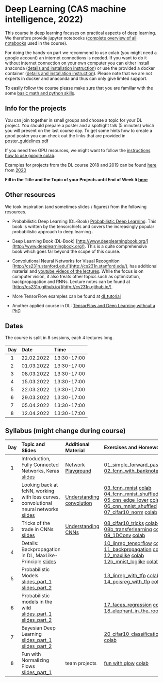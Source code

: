 
# Deep Learning (CAS machine intelligence, 2022) 

This course in deep learning focuses on practical aspects of deep learning. We therefore provide jupyter notebooks ([complete overview of all notebooks](https://github.com/tensorchiefs/dl_course_2022/tree/master/notebooks) used in the course). 

For doing the hands-on part we recommend to use colab (you might need a google account) an internet connections is needed. If you want to do it without internet connection on your own computer you can either install anaconda ([details and installation instruction](anaconda.md)) or use the provided a docker container ([details and installation instruction](docker.md)). Please note that we are not experts in docker and anaconda and thus can only give limted support.

To easily follow the course please make sure that you are familiar with the some [basic math and python skills](prerequistites.md). 

## Info for the projects
You can join together in small groups and choose a topic for your DL project. You should prepare a poster and a spotlight talk (5 minutes) which you will present on the last course day. To get some hints how to create a good poster you can check out the links that are provided in <a href="https://www.dropbox.com/s/u1f6mqk4pc3uhxe/poster-guidelines.pdf?dl=1">poster_guidelines.pdf</a> 

If you need free GPU resources, we might want to follow the [instructions how to use google colab](co.md). 

Examples for projects from the DL course 2018 and 2019 can be found [here](projects.md) from [2020](https://docs.google.com/spreadsheets/d/1NXinRQMifg_QNQs1fyn5HeiZNRnTGnIy1W7-ij-jQhg/edit?usp=sharing)

**Fill in the Title and the Topic of your Projects until End of Week 5 [here](https://docs.google.com/spreadsheets/d/1TZf5hKekzOlBC7J0-EAltGOMTuZyrDhHu3ANve0q6H4/edit?usp=sharing)**

## Other resources 
We took inspiration (and sometimes slides / figures) from the following resources.

* Probabilistic Deep Learning (DL-Book) [Probabilistic Deep Learning](https://www.manning.com/books/probabilistic-deep-learning?a_aid=probabilistic_deep_learning&a_bid=78e55885). This book is written by the tensorchiefs and covers the increasingly popular probabilistic approach to deep learning .

* Deep Learning Book (DL-Book) [http://www.deeplearningbook.org/](http://www.deeplearningbook.org/). This is a quite comprehensive book which goes far beyond the scope of this course. 

* Convolutional Neural Networks for Visual Recognition [http://cs231n.stanford.edu/](http://cs231n.stanford.edu/), has additional material and [youtube videos of the lectures](https://www.youtube.com/playlist?list=PLkt2uSq6rBVctENoVBg1TpCC7OQi31AlC). While the focus is on computer vision, it also treats other topics such as optimization, backpropagation and RNNs. Lecture notes can be found at [http://cs231n.github.io/](http://cs231n.github.io/).

* More TensorFlow examples can be found at [dl_tutorial](https://github.com/oduerr/dl_tutorial/tree/master/tensorflow/) 

* Another applied course in DL: [TensorFlow and Deep Learning without a PhD](https://cloud.google.com/blog/big-data/2017/01/learn-tensorflow-and-deep-learning-without-a-phd)

## Dates 
The course is split in 8 sessions, each 4 lectures long. 

| Day  |      Date    |      Time    |
|:--------:|:--------------|:---------------|
| 1        | 22.02.2022|13:30-17:00
| 2        | 01.03.2022|13:30-17:00
| 3        | 08.03.2022|13:30-17:00
| 4        | 15.03.2022|13:30-17:00
| 5        | 22.03.2022|13:30-17:00
| 6        | 29.03.2022|13:30-17:00
| 7        | 05.04.2022|13:30-17:00
| 8        | 12.04.2022|13:30-17:00

## Syllabus (might change during course) 

| Day  |      Topic and Slides    |      Additional Material    |		     Exercises and Homework       | Solutions to Exercises |
|:----:|:-------------------------|:----------------------------|:------------------------------------|:----------------------:|
| 1        | Introduction, Fully Connected Networks, Keras [slides](https://github.com/tensorchiefs/dl_course_2022/blob/master/slides/01_Introduction.pdf)|[Network Playground](https://playground.tensorflow.org/) |[01_simple_forward_pass](https://github.com/tensorchiefs/dl_course_2022/blob/master/notebooks/01_simple_forward_pass.ipynb) [colab](https://colab.research.google.com/github/tensorchiefs/dl_course_2022/blob/master/notebooks/01_simple_forward_pass.ipynb)<br>[02_fcnn_with_banknote](https://github.com/tensorchiefs/dl_course_2022/blob/master/notebooks/02_fcnn_with_banknote.ipynb) [colab](https://colab.research.google.com/github/tensorchiefs/dl_course_2022/blob/master/notebooks/02_fcnn_with_banknote.ipynb) | [sol](https://github.com/tensorchiefs/dl_course_2022/blob/master/notebooks/01_simple_forward_pass_sol.ipynb)&#160;[sol_colab](https://colab.research.google.com/github/tensorchiefs/dl_course_2022/blob/master/notebooks/01_simple_forward_pass_sol.ipynb)<br>[sol](https://github.com/tensorchiefs/dl_course_2022/blob/master/notebooks/02_fcnn_with_banknote_sol.ipynb)&#160;[sol_colab](https://colab.research.google.com/github/tensorchiefs/dl_course_2022/blob/master/notebooks/02_fcnn_with_banknote_sol.ipynb)
| 2        |Looking back at fcNN, working with loss curves, convolutional neural networks [slides](https://github.com/tensorchiefs/dl_course_2022/blob/master/slides/02_fcNN_CNN.pdf) |[Understanding convolution](https://towardsdatascience.com/intuitively-understanding-convolutions-for-deep-learning-1f6f42faee1)|[03_fcnn_mnist](https://github.com/tensorchiefs/dl_course_2022/blob/master/notebooks/03_fcnn_mnist.ipynb)  [colab](https://colab.research.google.com/github/tensorchiefs/dl_course_2022/blob/master/notebooks/03_fcnn_mnist.ipynb)<br>[04_fcnn_mnist_shuffled](https://github.com/tensorchiefs/dl_course_2022/blob/master/notebooks/04_fcnn_mnist_shuffled.ipynb) [colab](https://colab.research.google.com/github/tensorchiefs/dl_course_2022/blob/master/notebooks/04_fcnn_mnist_shuffled.ipynb) <br> [05_cnn_edge_lover](https://github.com/tensorchiefs/dl_course_2022/blob/master/notebooks/05_cnn_edge_lover.ipynb) [colab](https://colab.research.google.com/github/tensorchiefs/dl_course_2022/blob/master/notebooks/05_cnn_edge_lover.ipynb) <br>[06_cnn_mnist_shuffled](https://github.com/tensorchiefs/dl_course_2022/blob/master/notebooks/06_cnn_mnist_shuffled.ipynb) [colab](https://colab.research.google.com/github/tensorchiefs/dl_course_2022/blob/master/notebooks/06_cnn_mnist_shuffled.ipynb) <br>[07_cifar10_norm](https://github.com/tensorchiefs/dl_course_2022/blob/master/notebooks/07_cifar10_norm.ipynb) [colab](https://colab.research.google.com/github/tensorchiefs/dl_course_2022/blob/master/notebooks/07_cifar10_norm.ipynb)|[sol](https://github.com/tensorchiefs/dl_course_2022/blob/master/notebooks/03_fcnn_mnist_sol.ipynb)&#160;[sol_colab](https://colab.research.google.com/github/tensorchiefs/dl_course_2022/blob/master/notebooks/03_fcnn_mnist_sol.ipynb)<br>[sol](https://github.com/tensorchiefs/dl_course_2022/blob/master/notebooks/04_fcnn_mnist_shuffled_sol.ipynb)&#160;[sol_colab](https://colab.research.google.com/github/tensorchiefs/dl_course_2022/blob/master/notebooks/04_fcnn_mnist_shuffled_sol.ipynb) <br> [sol](https://github.com/tensorchiefs/dl_course_2022/blob/master/notebooks/05_cnn_edge_lover_sol.ipynb)&#160;[sol_colab](https://colab.research.google.com/github/tensorchiefs/dl_course_2022/blob/master/notebooks/05_cnn_edge_lover_sol.ipynb) <br>[sol](https://github.com/tensorchiefs/dl_course_2022/blob/master/notebooks/06_cnn_mnist_shuffled_sol.ipynb)&#160;[sol_colab](https://colab.research.google.com/github/tensorchiefs/dl_course_2022/blob/master/notebooks/06_cnn_mnist_shuffled_sol.ipynb) <br>[sol](https://github.com/tensorchiefs/dl_course_2022/blob/master/notebooks/07_cifar10_norm_sol.ipynb)&#160;[sol_colab](https://colab.research.google.com/github/tensorchiefs/dl_course_2022/blob/master/notebooks/07_cifar10_norm_sol.ipynb)
| 3        |Tricks of the trade in CNNs [slides](https://github.com/tensorchiefs/dl_course_2022/blob/master/slides/03_CNN.pdf) |[Understanding CNNs](http://cs231n.github.io/understanding-cnn)|[08_cifar10_tricks](https://github.com/tensorchiefs/dl_course_2022/blob/master/notebooks/08_cifar10_tricks.ipynb) [colab](https://colab.research.google.com/github/tensorchiefs/dl_course_2022/blob/master/notebooks/08_cifar10_tricks.ipynb) <br>[08b_transferlearning](https://github.com/tensorchiefs/dl_course_2022/blob/master/notebooks/08b_classification_few_labels.ipynb) [colab](https://colab.research.google.com/github/tensorchiefs/dl_course_2022/blob/master/notebooks/08b_classification_few_labels.ipynb) <br> [09_1DConv](https://github.com/tensorchiefs/dl_course_2022/blob/master/notebooks/09_1DConv.ipynb)  [colab](https://colab.research.google.com/github/tensorchiefs/dl_course_2022/blob/master/notebooks/09_1DConv.ipynb)|[sol](https://github.com/tensorchiefs/dl_course_2022/blob/master/notebooks/08_cifar10_tricks_sol.ipynb)&#160;[sol_colab](https://colab.research.google.com/github/tensorchiefs/dl_course_2022/blob/master/notebooks/08_cifar10_tricks_sol.ipynb) <br>[sol](https://github.com/tensorchiefs/dl_course_2022/blob/master/notebooks/08b_classification_few_labels_sol.ipynb)&#160;[sol_colab](https://colab.research.google.com/github/tensorchiefs/dl_course_2022/blob/master/notebooks/08b_classification_few_labels_sol.ipynb) <br> [sol](https://github.com/tensorchiefs/dl_course_2022/blob/master/notebooks/09_1DConv_sol.ipynb)&#160;[sol_colab](https://colab.research.google.com/github/tensorchiefs/dl_course_2022/blob/master/notebooks/09_1DConv_sol.ipynb)
| 4        |Details: Backpropagation in DL, MaxLike-Principle [slides](https://github.com/tensorchiefs/dl_course_2020/blob/master/slides/04_Details.pdf)| |[10_linreg_tensorflow](https://github.com/tensorchiefs/dl_course_2022/blob/master/notebooks/10_linreg_tensorflow.ipynb) [colab](https://colab.research.google.com/github/tensorchiefs/dl_course_2022/blob/master/notebooks/10_linreg_tensorflow.ipynb) <br>[11_backpropagation](https://github.com/tensorchiefs/dl_course_2020/blob/master/notebooks/11_backpropagation.ipynb) [colab](https://colab.research.google.com/github/tensorchiefs/dl_course_2022/blob/master/notebooks/11_backpropagation.ipynb) <br>[12_maxlike](https://github.com/tensorchiefs/dl_book/blob/master/chapter_04/nb_ch04_01.ipynb) [colab](https://colab.research.google.com/github/tensorchiefs/dl_book/blob/master/chapter_04/nb_ch04_01.ipynb)<br>[12b_mnist_loglike](https://github.com/tensorchiefs/dl_course_2022/blob/master/notebooks/12b_mnist_loglike.ipynb) [colab](https://colab.research.google.com/github/tensorchiefs/dl_course_2022/blob/master/notebooks/12b_mnist_loglike.ipynb)|[sol](https://github.com/tensorchiefs/dl_course_2022/blob/master/notebooks/10_linreg_tensorflow_sol.ipynb)&#160;[sol_colab](https://colab.research.google.com/github/tensorchiefs/dl_course_2022/blob/master/notebooks/10_linreg_tensorflow_sol.ipynb) <br>[sol](https://github.com/tensorchiefs/dl_course_2020/blob/master/notebooks/11_backpropagation_sol.ipynb)&#160;[sol_colab](https://colab.research.google.com/github/tensorchiefs/dl_course_2022/blob/master/notebooks/11_backpropagation_sol.ipynb) <br> - <br> -
|5     |Probabilistic Models [slides_part_1](https://github.com/tensorchiefs/dl_course_2022/blob/master/slides/05_Probabilistic_Modeling_part1.pdf)  [slides_part_2](https://github.com/tensorchiefs/dl_course_2022/blob/master/slides/05_Probabilistic_Modeling_part2.pdf) | |[13_linreg_with_tfp](https://github.com/tensorchiefs/dl_course_2022/blob/master/notebooks/13_linreg_with_tfp.ipynb)  [colab](https://colab.research.google.com/github/tensorchiefs/dl_course_2022/blob/master/notebooks/13_linreg_with_tfp.ipynb) <br>[14_poisreg_with_tfp](https://github.com/tensorchiefs/dl_course_2022/blob/master/notebooks/14_poisreg_with_tfp.ipynb) [colab](https://colab.research.google.com/github/tensorchiefs/dl_course_2022/blob/master/notebooks/14_poisreg_with_tfp.ipynb)
| 6        |Probabilistic models in the wild [slides_part_1](https://github.com/tensorchiefs/dl_course_2022/blob/master/slides/06_flexible_CPDs_part1.pdf) [slides_part_2](https://github.com/tensorchiefs/dl_course_2022/blob/master/slides/06_mixtures_and_bayes_part2.pdf) ||[17_faces_regression](https://github.com/tensorchiefs/dl_course_2022/blob/master/notebooks/17_faces_regression.ipynb) [colab](https://colab.research.google.com/github/tensorchiefs/dl_course_2022/blob/master/notebooks/17_faces_regression.ipynb) <br>[18_elephant_in_the_room](https://github.com/tensorchiefs/dl_course_2022/blob/master/notebooks/18_elephant_in_the_room.ipynb)  [colab](https://colab.research.google.com/github/tensorchiefs/dl_course_2022/blob/master/notebooks/18_elephant_in_the_room.ipynb)
| 7        | Bayesian Deep Learning [slides_part_1](https://github.com/tensorchiefs/dl_course_2022/blob/master/slides/07_bayes_part1.pdf) [slides_part_2](https://github.com/tensorchiefs/dl_course_2022/blob/master/slides/07_bayes_part2.pdf)| |[20_cifar10_classification_mc_and_vi](https://github.com/tensorchiefs/dl_course_2020/blob/master/notebooks/20_cifar10_classification_mc_and_vi.ipynb) [colab](https://colab.research.google.com/github/tensorchiefs/dl_course_2022/blob/master/notebooks/20_cifar10_classification_mc_and_vi.ipynb)|
| 8        | Fun with Normalizing Flows [slides_part_1](https://github.com/tensorchiefs/dl_course_2022/blob/master/slides/08_NF.pdf) | team projects |[fun with glow](https://github.com/tensorchiefs/dl_course_2022/blob/master/notebooks/fun_with_glow.ipynb) [colab](https://colab.research.google.com/github/tensorchiefs/dl_course_2022/blob/master/notebooks/fun_with_glow.ipynb)|


